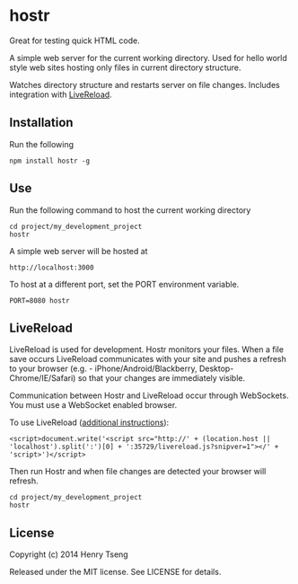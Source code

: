 hostr
=====

Great for testing quick HTML code.  

A simple web server for the current working directory.  Used for hello world style web sites hosting only files in current directory structure.

Watches directory structure and restarts server on file changes.  Includes integration with [LiveReload](http://livereload.com/).  



Installation
------------

Run the following

	npm install hostr -g


Use
---

Run the following command to host the current working directory

	cd project/my_development_project
	hostr
	
A simple web server will be hosted at 

	http://localhost:3000

To host at a different port, set the PORT environment variable.  

	PORT=8080 hostr


LiveReload
----------

LiveReload is used for development.  Hostr monitors your files.  When a file save occurs LiveReload communicates with your site and pushes a refresh to your browser (e.g. - iPhone/Android/Blackberry, Desktop-Chrome/IE/Safari) so that your changes are immediately visible.  

Communication between Hostr and LiveReload occur through WebSockets.  You must use a WebSocket enabled browser.  

To use LiveReload ([additional instructions](http://feedback.livereload.com/knowledgebase/articles/86180-how-do-i-add-the-script-tag-manually-)): 

	<script>document.write('<script src="http://' + (location.host || 'localhost').split(':')[0] + ':35729/livereload.js?snipver=1"></' + 'script>')</script>

Then run Hostr and when file changes are detected your browser will refresh.  

	cd project/my_development_project
	hostr


License
-------

Copyright (c) 2014 Henry Tseng

Released under the MIT license. See LICENSE for details.